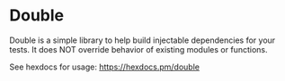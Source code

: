 # Double

Double is a simple library to help build injectable dependencies for your tests.
It does NOT override behavior of existing modules or functions.

See hexdocs for usage: https://hexdocs.pm/double
